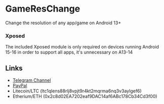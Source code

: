 # GameResChange
Change the resolution of any app/game on Android 13+


### Xposed 
 The included Xposed module is only required on devices running Android 15-16 in order to support all apps, it's unnecessary on A13-14

 ## Links
- [Telegram Channel](https://t.me/danmgk)
- [PayPal](https://www.paypal.com/donate/?hosted_button_id=BJAJW4755BXFY)
- Litecoin/LTC (ltc1qlens88rlj8vpjt9r4kt2mqrma6nq3v3aylgef6)
- Etherium/ETH (0x2c8d02EA7202eaf9DAC14af6ABc178Cb34Cd3f00)

